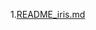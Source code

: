 1.[README_iris.md](https://github.com/LeeJeaHyuk/python/blob/master/scikit-learn/iris/README_iris.md)
